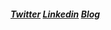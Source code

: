 ##### [Twitter](https://twitter.com/jihye_pak) [Linkedin](https://www.linkedin.com/in/jihyepak41/) [Blog](https://www.jihye.in)
